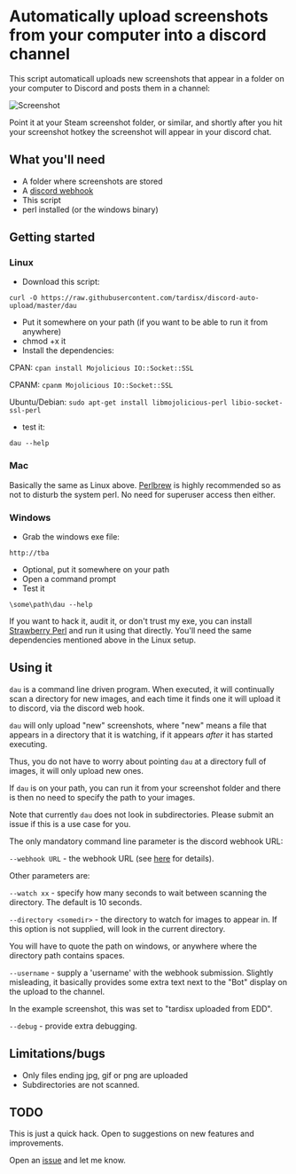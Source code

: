 # Automatically upload screenshots from your computer into a discord channel

This script automaticall uploads new screenshots that appear in a folder on your computer to Discord and posts them in a channel:

![Screenshot](http://i.imgur.com/QPS9V6f.jpg)

Point it at your Steam screenshot folder, or similar, and shortly after you hit your screenshot hotkey the screenshot will appear in your discord chat.

## What you'll need

* A folder where screenshots are stored
* A [discord webhook](https://support.discordapp.com/hc/en-us/articles/228383668-Intro-to-Webhooks)
* This script
* perl installed (or the windows binary)

## Getting started

### Linux

* Download this script:

`curl -O https://raw.githubusercontent.com/tardisx/discord-auto-upload/master/dau`

* Put it somewhere on your path (if you want to be able to run it from anywhere)
* chmod +x it
* Install the dependencies:

CPAN: `cpan install Mojolicious IO::Socket::SSL`

CPANM: `cpanm Mojolicious IO::Socket::SSL`

Ubuntu/Debian: `sudo apt-get install libmojolicious-perl libio-socket-ssl-perl`

* test it:

`dau --help`

### Mac

Basically the same as Linux above. [Perlbrew](https://perlbrew.pl) is highly recommended so as not to disturb the system perl. No need for superuser access then either.

### Windows

* Grab the windows exe file:

`http://tba`

* Optional, put it somewhere on your path
* Open a command prompt
* Test it

`\some\path\dau --help`

If you want to hack it, audit it, or don't trust my exe, you can install
[Strawberry Perl](http://strawberryperl.com) and run it using that directly.
You'll need the same dependencies mentioned above in the Linux setup.

## Using it

`dau` is a command line driven program. When executed, it will continually scan a directory for new images, and each time it finds one it will upload it to discord, via the discord web hook.

`dau` will only upload "new" screenshots, where "new" means a file that appears in a directory that it is watching, if it appears *after* it has started executing.

Thus, you do not have to worry about pointing `dau` at a directory full of images, it will only upload new ones.

If `dau` is on your path, you can run it from your screenshot folder and there is then no need to specify the path to your images.

Note that currently `dau` does not look in subdirectories. Please submit an issue if this is a use case for you.

The only mandatory command line parameter is the discord webhook URL:

`--webhook URL` - the webhook URL (see [here](https://support.discordapp.com/hc/en-us/articles/228383668-Intro-to-Webhooks) for details).

Other parameters are:

`--watch xx` - specify how many seconds to wait between scanning the directory. The default is 10 seconds.

`--directory <somedir>` - the directory to watch for images to appear in. If this option is not supplied, will look in the current directory.

You will have to quote the path on windows, or anywhere where the directory path contains spaces.

`--username` - supply a 'username' with the webhook submission. Slightly misleading, it basically provides some extra text next to the "Bot" display on the upload to the channel.

In the example screenshot, this was set to "tardisx uploaded from EDD".

`--debug` - provide extra debugging.

## Limitations/bugs

* Only files ending jpg, gif or png are uploaded
* Subdirectories are not scanned.

## TODO
This is just a quick hack. Open to suggestions on new features and improvements.

Open an [issue](https://github.com/tardisx/discord-auto-upload/issues/new) and let me know.